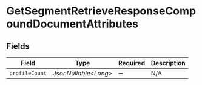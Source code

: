 # GetSegmentRetrieveResponseCompoundDocumentAttributes


## Fields

| Field                 | Type                  | Required              | Description           |
| --------------------- | --------------------- | --------------------- | --------------------- |
| `profileCount`        | *JsonNullable\<Long>* | :heavy_minus_sign:    | N/A                   |